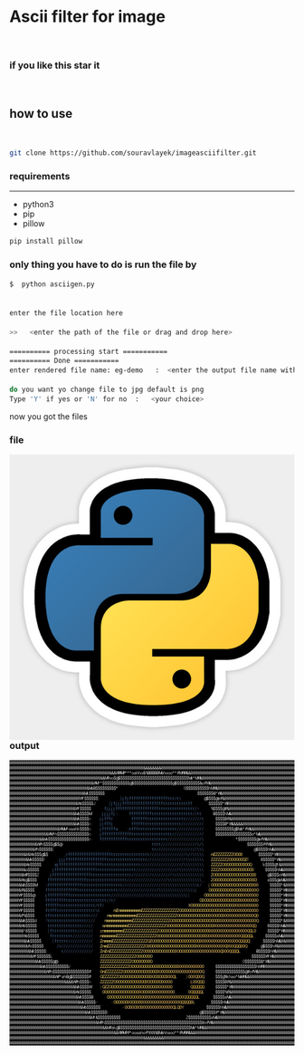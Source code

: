 # Ascii filter for image

<br>

### if you like this star it

<br>

## how to use

<br>

```bash
git clone https://github.com/souravlayek/imageasciifilter.git
```

### requirements

---

- python3
- pip
- pillow

```bash
pip install pillow
```

### only thing you have to do is run the file by

```bash
$  python asciigen.py


enter the file location here

>>   <enter the path of the file or drag and drop here>

========== processing start ===========
========== Done ===========
enter rendered file name: eg-demo   :  <enter the output file name without extension>

do you want yo change file to jpg default is png
Type 'Y' if yes or 'N' for no  :   <your choice>

```

now you got the files

### file

<img src="./img.jpg"
     alt="python logo"
     style="float: left; margin-right: 10px;" />

### output

<img src="./python.jpg"
     alt="python logo"
     style="float: left; margin-right: 10px;" />
